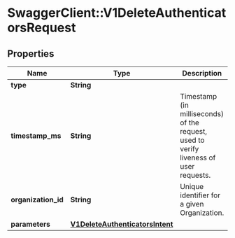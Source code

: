 # SwaggerClient::V1DeleteAuthenticatorsRequest

## Properties
Name | Type | Description | Notes
------------ | ------------- | ------------- | -------------
**type** | **String** |  | 
**timestamp_ms** | **String** | Timestamp (in milliseconds) of the request, used to verify liveness of user requests. | 
**organization_id** | **String** | Unique identifier for a given Organization. | 
**parameters** | [**V1DeleteAuthenticatorsIntent**](V1DeleteAuthenticatorsIntent.md) |  | 

